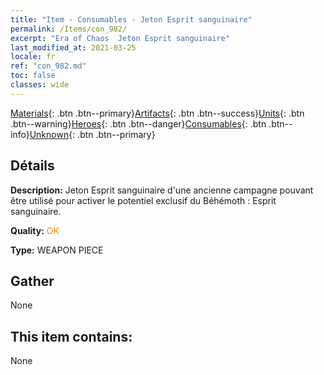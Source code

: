 ```yaml
---
title: "Item - Consumables - Jeton Esprit sanguinaire"
permalink: /Items/con_982/
excerpt: "Era of Chaos  Jeton Esprit sanguinaire"
last_modified_at: 2021-03-25
locale: fr
ref: "con_982.md"
toc: false
classes: wide
---
```

 [Materials](/fr/Items/){: .btn .btn--primary}[Artifacts](/fr/Items/Artifacts/){: .btn .btn--success}[Units](/fr/Items/Units/){: .btn .btn--warning}[Heroes](/fr/Items/Heroes/){: .btn .btn--danger}[Consumables](/fr/Items/Consumables/){: .btn .btn--info}[Unknown](/fr/Items/Unknown/){: .btn .btn--primary}

## Détails
 **Description:** Jeton Esprit sanguinaire d'une ancienne campagne pouvant être utilisé pour activer le potentiel exclusif du Béhémoth : Esprit sanguinaire.

 **Quality:** <span style="color: #FF8C00">OK</span>

 **Type:** WEAPON PIECE

## Gather

  None

## This item contains:

  None

